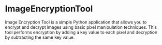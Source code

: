 # ImageEncryptionTool
Image Encryption Tool is a simple Python application that allows you to encrypt and decrypt images using basic pixel manipulation techniques. This tool performs encryption by adding a key value to each pixel and decryption by subtracting the same key value.
